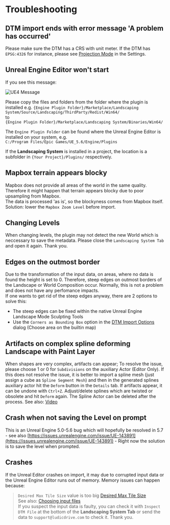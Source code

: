 # Troubleshooting

## DTM import ends with error message 'A problem has occurred'

Please make sure the DTM has a CRS with unit meter. If the DTM has `EPSG:4326` for instance, please see [Projection Mode](settings.md?id=projection-mode) in the Settings.

## Unreal Engine Editor won't start

If you see this message:  

![UE4 Message](_media/ue4_message.jpg)

Please copy the files and folders from the folder where the plugin is installed e.g.
`{Engine Plugin Folder}/Marketplace/Landscaping System/Source/Landscaping/ThirdParty/Redist/Win64/`  
to  
`{Engine Plugin Folder}/Marketplace/Landscaping System/Binaries/Win64/`

The `Engine Plugin Folder` can be found where the Unreal Engine Editor is installed on your system, e.g.  
`C:/Program Files/Epic Games/UE_5.6/Engine/Plugins`

If the **Landscaping System** is installed in a project, the location is a subfolder in `{Your Project}/Plugins/` respectively.

## Mapbox terrain appears blocky

Mapbox does not provide all areas of the world in the same quality. Therefore it might happen that terrain appears blocky due to poor upsampling from Mapbox.  
The data is processed 'as is', so the blockyness comes from Mapbox itself.
Solution: lower the `Mapbox Zoom Level` before import.

## Changing Levels

When changing levels, the plugin may not detect the new World which is neccessary to save the metadata. Please close the `Landscaping System Tab` and open it again. Thank you.

## Edges on the outmost border

Due to the transformation of the input data, on areas, where no data is found the height is set to 0. Therefore, steep edges on outmost borders of the Landscape or World Composition occur. Normally, this is not a problem and does not have any perfomance impacts.  
If one wants to get rid of the steep edges anyway, there are 2 options to solve this:

- The steep edges can be fixed within the native Unreal Engine Landscape Mode Sculpting Tools
- Use the `Corners as Bounding Box` option in the [DTM Import Options](heights.md?id=options) dialog (Choose area on the builtin map)

## Artifacts on complex spline deforming Landscape with Paint Layer

When shapes are very complex, artifacts can appear; To resolve the issue, please choose 1 or 0 for `Subdivisions` on the auxiliary Actor (Editor Only). If this does not resolve the issue, it is better to import a spline mesh (just assign a cube as `Spline Segment Mesh`) and then in the generated splines auxiliary actor hit the `Deform` button in the `Details` tab. If artifacts appear, it can be undone with `Ctrl+Z`. Adjust/delete splines which are twisted or obsolete and hit `Deform` again. The Spline Actor can be deleted after the process. See also: [Video](https://youtu.be/pYNUrNeKF2s?t=557)

## Crash when not saving the Level on prompt

This is an Unreal Engine 5.0-5.6 bug which will hopefully be resolved in 5.7 - see also [https://issues.unrealengine.com/issue/UE-143891](https://issues.unrealengine.com/issue/UE-143891) - Right now the solution is to save the level when prompted.

## Crashes

If the Unreal Editor crashes on import, it may due to corrupted input data or the Unreal Engine Editor runs out of memory. Memory issues can happen because:  
> `Desired Max Tile Size` value is too big [Desired Max Tile Size](heights?id=import-area-optional)  
> See also: [Choosing input files](heights.md?id=choosing-input-files)  
If you suspect the input data is faulty, you can check it with `Inspect DTM File` at the bottom of the **Landscaping System Tab** or send the data to `support@ludicdrive.com` to check it. Thank you.
